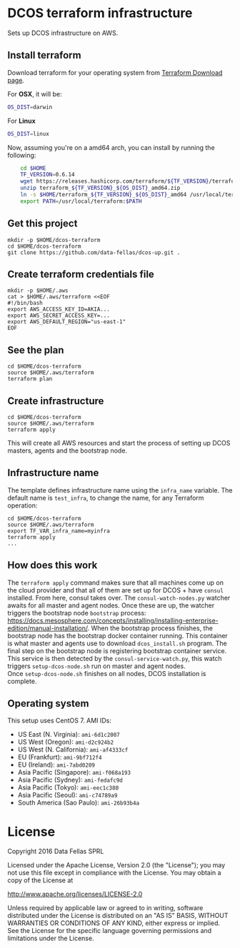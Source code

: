 # DCOS terraform infrastructure

Sets up DCOS infrastructure on AWS.

## Install terraform

Download terraform for your operating system from [Terraform Download page](https://www.terraform.io/downloads.html).

For **OSX**, it will be:
```sh
OS_DIST=darwin
```
For **Linux**
```sh
OS_DIST=linux
```

Now, assuming you're on a amd64 arch, you can install by running the following:

```sh
    cd $HOME
    TF_VERSION=0.6.14
    wget https://releases.hashicorp.com/terraform/${TF_VERSION}/terraform_${TF_VERSION}_${OS_DIST}_amd64.zip
    unzip terraform_${TF_VERSION}_${OS_DIST}_amd64.zip
    ln -s $HOME/terraform_${TF_VERSION}_${OS_DIST}_amd64 /usr/local/terraform
    export PATH=/usr/local/terraform:$PATH
```


## Get this project

    mkdir -p $HOME/dcos-terraform
    cd $HOME/dcos-terraform
    git clone https://github.com/data-fellas/dcos-up.git .

## Create terraform credentials file

    mkdir -p $HOME/.aws
    cat > $HOME/.aws/terraform <<EOF
    #!/bin/bash
    export AWS_ACCESS_KEY_ID=AKIA...
    export AWS_SECRET_ACCESS_KEY=...
    export AWS_DEFAULT_REGION="us-east-1"
    EOF

## See the plan

    cd $HOME/dcos-terraform
    source $HOME/.aws/terraform
    terraform plan

## Create infrastructure

    cd $HOME/dcos-terraform
    source $HOME/.aws/terraform
    terraform apply

This will create all AWS resources and start the process of setting up DCOS masters, agents and the bootstrap node.

## Infrastructure name

The template defines infrastructure name using the `infra_name` variable. The default name is `test_infra`, to change the name, for any Terraform operation:

    cd $HOME/dcos-terraform
    source $HOME/.aws/terraform
    export TF_VAR_infra_name=myinfra
    terraform apply
    ...

## How does this work

The `terraform apply` command makes sure that all machines come up on the cloud provider and that all of them are set up for DCOS + have `consul` installed.
From here, consul takes over. The `consul-watch-nodes.py` watcher awaits for all master and agent nodes. Once these are up, the watcher triggers the bootstrap node `bootstrap` process: https://docs.mesosphere.com/concepts/installing/installing-enterprise-edition/manual-installation/.
When the bootstrap process finishes, the bootstrap node has the bootstrap docker container running. This container is what master and agents use to download `dcos_install.sh` program. The final step on the bootstrap node is registering bootstrap container service.  
This service is then detected by the `consul-service-watch.py`, this watch triggers `setup-dcos-node.sh` run on master and agent nodes.  
Once `setup-dcos-node.sh` finishes on all nodes, DCOS installation is complete.

## Operating system

This setup uses CentOS 7. AMI IDs:

- US East (N. Virginia): `ami-6d1c2007`
- US West (Oregon): `ami-d2c924b2`
- US West (N. California): `ami-af4333cf`
- EU (Frankfurt): `ami-9bf712f4`
- EU (Ireland): `ami-7abd0209`
- Asia Pacific (Singapore): `ami-f068a193`
- Asia Pacific (Sydney): `ami-fedafc9d`
- Asia Pacific (Tokyo): `ami-eec1c380`
- Asia Pacific (Seoul): `ami-c74789a9`
- South America (Sao Paulo): `ami-26b93b4a`

# License

Copyright 2016 Data Fellas SPRL

Licensed under the Apache License, Version 2.0 (the "License");
you may not use this file except in compliance with the License.
You may obtain a copy of the License at

   http://www.apache.org/licenses/LICENSE-2.0

Unless required by applicable law or agreed to in writing, software
distributed under the License is distributed on an "AS IS" BASIS,
WITHOUT WARRANTIES OR CONDITIONS OF ANY KIND, either express or implied.
See the License for the specific language governing permissions and
limitations under the License.

